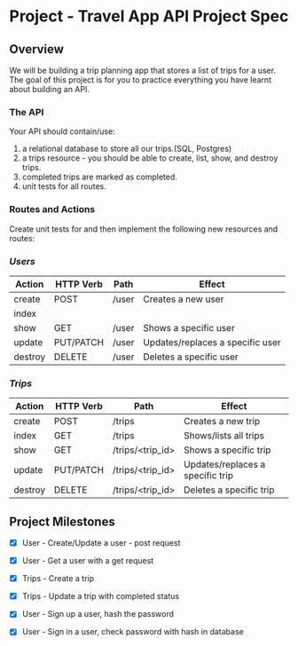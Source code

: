 # Project - Travel App API Project Spec


## Overview

We will be building a trip planning app that stores a list of trips for a user.
The goal of this project is for you to practice everything you have learnt about building an API.

### The API

Your API should contain/use:

1. a relational database to store all our trips.(SQL, Postgres)
2. a trips resource - you should be able to create, list, show, and destroy trips.
3. completed trips are marked as completed.
4. unit tests for all routes.


### Routes and Actions

Create unit tests for and then implement the following new resources and routes:

### ***Users***

| Action  | HTTP Verb | Path             | Effect                           |
|---------|-----------|------------------|----------------------------------|
| create  | POST      | /user           | Creates a new user               |
| index   |           |                 |                                  |
| show    | GET       | /user           | Shows a specific user            |
| update  | PUT/PATCH | /user           | Updates/replaces a specific user |
| destroy | DELETE    | /user           | Deletes a specific user          |


### ***Trips***

| Action  	| HTTP Verb 	| Path             	| Effect                           	|
|---------	|-----------	|------------------	|----------------------------------	|
| create  	| POST      	| /trips           	| Creates a new trip               	|
| index   	| GET       	| /trips           	| Shows/lists all trips            	|
| show    	| GET       	| /trips/<trip_id> 	| Shows a specific trip            	|
| update  	| PUT/PATCH 	| /trips/<trip_id> 	| Updates/replaces a specific trip 	|
| destroy 	| DELETE    	| /trips/<trip_id> 	| Deletes a specific trip          	|


## Project Milestones

- [x] User - Create/Update a user - post request
- [x] User - Get a user with a get request

- [x] Trips - Create a trip
- [x] Trips - Update a trip with completed status

- [x] User - Sign up a user, hash the password
- [x] User - Sign in a user, check password with hash in database


